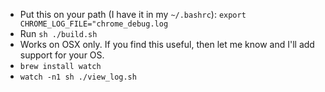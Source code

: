 - Put this on your path (I have it in my `~/.bashrc`): `export CHROME_LOG_FILE="chrome_debug.log`
- Run `sh ./build.sh`
- Works on OSX only. If you find this useful, then let me know and I'll add support for your OS.
- `brew install watch`
- `watch -n1 sh ./view_log.sh`

